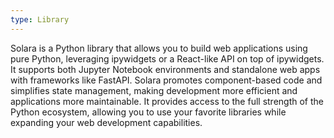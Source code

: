 ```yaml
---
type: Library
---
```


Solara is a Python library that allows you to build web applications using pure Python, leveraging ipywidgets or a React-like API on top of ipywidgets. It supports both Jupyter Notebook environments and standalone web apps with frameworks like FastAPI. Solara promotes component-based code and simplifies state management, making development more efficient and applications more maintainable. It provides access to the full strength of the Python ecosystem, allowing you to use your favorite libraries while expanding your web development capabilities.